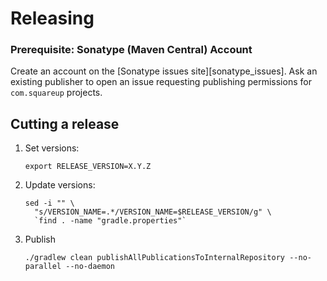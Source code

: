 Releasing
=========

### Prerequisite: Sonatype (Maven Central) Account

Create an account on the [Sonatype issues site][sonatype_issues]. Ask an existing publisher to open
an issue requesting publishing permissions for `com.squareup` projects.


Cutting a release
---------------------

1. Set versions:

    ```
    export RELEASE_VERSION=X.Y.Z
    ```

2. Update versions:

    ```
    sed -i "" \
      "s/VERSION_NAME=.*/VERSION_NAME=$RELEASE_VERSION/g" \
      `find . -name "gradle.properties"`
    ```

3. Publish

    ```
    ./gradlew clean publishAllPublicationsToInternalRepository --no-parallel --no-daemon
    ```
